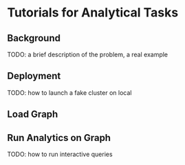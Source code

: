# Tutorials for Analytical Tasks

## Background
TODO: a brief description of the problem, a real example

## Deployment
TODO: how to launch a fake cluster on local

## Load Graph

## Run Analytics on Graph
TODO: how to run interactive queries
